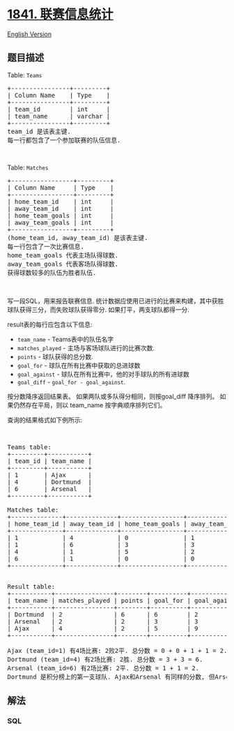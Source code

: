 # [1841. 联赛信息统计](https://leetcode-cn.com/problems/league-statistics)

[English Version](/solution/1800-1899/1841.League%20Statistics/README_EN.md)

## 题目描述

<!-- 这里写题目描述 -->

<p>Table: <code>Teams</code></p>

<pre>+----------------+---------+
| Column Name    | Type    |
+----------------+---------+
| team_id        | int     |
| team_name      | varchar |
+----------------+---------+
team_id 是该表主键.
每一行都包含了一个参加联赛的队伍信息.
</pre>

<p> </p>

<p>Table: <code>Matches</code></p>

<pre>+-----------------+---------+
| Column Name     | Type    |
+-----------------+---------+
| home_team_id    | int     |
| away_team_id    | int     |
| home_team_goals | int     |
| away_team_goals | int     |
+-----------------+---------+
(home_team_id, away_team_id) 是该表主键.
每一行包含了一次比赛信息.
home_team_goals 代表主场队得球数.
away_team_goals 代表客场队得球数.
获得球数较多的队伍为胜者队伍.
</pre>

<p> </p>

<p>写一段SQL，用来报告联赛信息. 统计数据应使用已进行的比赛来构建，其中获胜球队获得三分，而失败球队获得零分. 如果打平，两支球队都得一分.</p>

<p>result表的每行应包含以下信息:</p>

<ul>
	<li><code>team_name</code> - Teams表中的队伍名字</li>
	<li><code>matches_played</code> - 主场与客场球队进行的比赛次数.</li>
	<li><code>points</code> - 球队获得的总分数.</li>
	<li><code>goal_for</code> - 球队在所有比赛中获取的总进球数</li>
	<li><code>goal_against</code> - 球队在所有比赛中，他的对手球队的所有进球数</li>
	<li><code>goal_diff</code> - <code>goal_for - goal_against</code>.</li>
</ul>

<p>按分数降序返回结果表。 如果两队或多队得分相同，则按goal_diff 降序排列。 如果仍然存在平局，则以 team_name 按字典顺序排列它们。</p>

<p>查询的结果格式如下例所示:</p>

<p> </p>

<pre>Teams table:
+---------+-----------+
| team_id | team_name |
+---------+-----------+
| 1       | Ajax      |
| 4       | Dortmund  |
| 6       | Arsenal   |
+---------+-----------+

Matches table:
+--------------+--------------+-----------------+-----------------+
| home_team_id | away_team_id | home_team_goals | away_team_goals |
+--------------+--------------+-----------------+-----------------+
| 1            | 4            | 0               | 1               |
| 1            | 6            | 3               | 3               |
| 4            | 1            | 5               | 2               |
| 6            | 1            | 0               | 0               |
+--------------+--------------+-----------------+-----------------+


Result table:
+-----------+----------------+--------+----------+--------------+-----------+
| team_name | matches_played | points | goal_for | goal_against | goal_diff |
+-----------+----------------+--------+----------+--------------+-----------+
| Dortmund  | 2              | 6      | 6        | 2            | 4         |
| Arsenal   | 2              | 2      | 3        | 3            | 0         |
| Ajax      | 4              | 2      | 5        | 9            | -4        |
+-----------+----------------+--------+----------+--------------+-----------+

Ajax (team_id=1) 有4场比赛: 2败2平. 总分数 = 0 + 0 + 1 + 1 = 2.
Dortmund (team_id=4) 有2场比赛: 2胜. 总分数 = 3 + 3 = 6.
Arsenal (team_id=6) 有2场比赛: 2平. 总分数 = 1 + 1 = 2.
Dortmund 是积分榜上的第一支球队. Ajax和Arsenal 有同样的分数, 但Arsenal的goal_diff高于Ajax, 所以Arsenal在表中的顺序在Ajaxzhi'qian.
</pre>


## 解法

<!-- 这里可写通用的实现逻辑 -->

<!-- tabs:start -->

### **SQL**

<!-- 这里可写当前语言的特殊实现逻辑 -->

```sql

```

<!-- tabs:end -->
